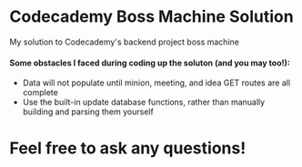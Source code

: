 # Codecademy Boss Machine  Solution
My solution to Codecademy's backend project boss machine

#### Some obstacles I faced during coding up the soluton (and you may too!):
- Data will not populate until minion, meeting, and idea GET routes are all complete
- Use the built-in update database functions, rather than manually building and parsing them yourself

# Feel free to ask any questions!
